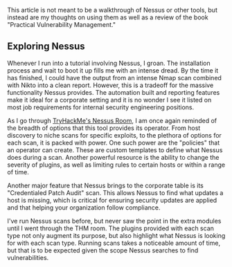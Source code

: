 This article is not meant to be a walkthrough of Nessus or other tools, but instead are my thoughts on using them as well as a review of the book "Practical Vulnerability Management."

## Exploring Nessus

Whenever I run into a tutorial involving Nessus, I groan. The installation process and wait to boot it up fills me with an intense dread. By the time it has finished, I could have the output from an intense Nmap scan combined with Nikto into a clean report. However, this is a tradeoff for the massive functionality Nessus provides. The automation built and reporting features make it ideal for a corporate setting and it is no wonder I see it listed on most job requirements for internal security engineering positions. 

As I go through [TryHackMe's Nessus Room](https://tryhackme.com/room/rpnessusredux), I am once again reminded of the breadth of options that this tool provides its operator. From host discovery to niche scans for specific exploits, to the plethora of options for each scan, it is packed with power. One such power are the "policies" that an operator can create. These are custom templates to define what Nessus does during a scan. Another powerful resource is the ability to change the severity of plugins, as well as limiting rules to certain hosts or within a range of time. 

Another major feature that Nessus brings to the corporate table is its "Credentialed Patch Audit" scan. This allows Nessus to find what updates a host is missing, which is critical for ensuring security updates are applied and that helping your organization follow compliance. 

I've run Nessus scans before, but never saw the point in the extra modules until I went through the THM room. The plugins provided with each scan type not only augment its purpose, but also highlight what Nessus is looking for with each scan type. Running scans takes a noticeable amount of time, but that is to be expected given the scope Nessus searches to find vulnerabilities. 

